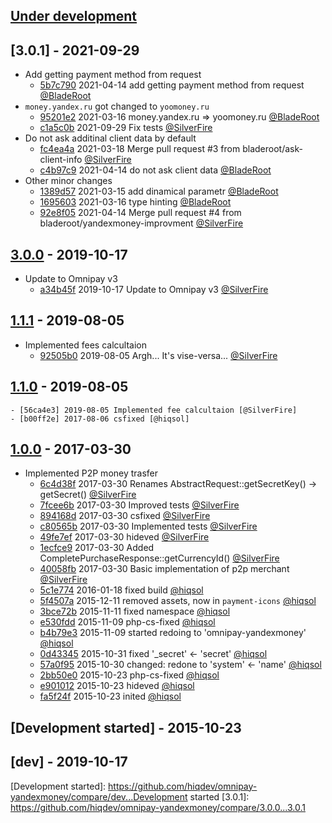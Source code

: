 ## [Under development]

## [3.0.1] - 2021-09-29

- Add getting payment method from request
    - [5b7c790] 2021-04-14 add getting payment method from request [@BladeRoot]
- `money.yandex.ru` got changed to `yoomoney.ru`
    - [95201e2] 2021-03-16 money.yandex.ru => yoomoney.ru [@BladeRoot]
    - [c1a5c0b] 2021-09-29 Fix tests [@SilverFire]
- Do not ask additinal client data by default
    - [fc4ea4a] 2021-03-18 Merge pull request #3 from bladeroot/ask-client-info [@SilverFire]
    - [c4b97c9] 2021-04-14 do not ask client data [@BladeRoot]
- Other minor changes
    - [1389d57] 2021-03-15 add dinamical parametr [@BladeRoot]
    - [1695603] 2021-03-16 type hinting [@BladeRoot]
    - [92e8f05] 2021-04-14 Merge pull request #4 from bladeroot/yandexmoney-improvment [@SilverFire]

## [3.0.0] - 2019-10-17

- Update to Omnipay v3
    - [a34b45f] 2019-10-17 Update to Omnipay v3 [@SilverFire]

## [1.1.1] - 2019-08-05

- Implemented fees calcultaion
    - [92505b0] 2019-08-05 Argh... It's vise-versa... [@SilverFire]

## [1.1.0] - 2019-08-05

    - [56ca4e3] 2019-08-05 Implemented fee calcultaion [@SilverFire]
    - [b00ff2e] 2017-08-06 csfixed [@hiqsol]

## [1.0.0] - 2017-03-30

- Implemented P2P money trasfer
    - [6c4d38f] 2017-03-30 Renames AbstractRequest::getSecretKey() -> getSecret() [@SilverFire]
    - [7fcee6b] 2017-03-30 Improved tests [@SilverFire]
    - [894168d] 2017-03-30 csfixed [@SilverFire]
    - [c80565b] 2017-03-30 Implemented tests [@SilverFire]
    - [49fe7ef] 2017-03-30 hideved [@SilverFire]
    - [1ecfce9] 2017-03-30 Added CompletePurchaseResponse::getCurrencyId() [@SilverFire]
    - [40058fb] 2017-03-30 Basic implementation of p2p merchant [@SilverFire]
    - [5c1e774] 2016-01-18 fixed build [@hiqsol]
    - [5f4507a] 2015-12-11 removed assets, now in `payment-icons` [@hiqsol]
    - [3bce72b] 2015-11-11 fixed namespace [@hiqsol]
    - [e530fdd] 2015-11-09 php-cs-fixed [@hiqsol]
    - [b4b79e3] 2015-11-09 started redoing to 'omnipay-yandexmoney' [@hiqsol]
    - [0d43345] 2015-10-31 fixed '_secret' <- 'secret' [@hiqsol]
    - [57a0f95] 2015-10-30 changed: redone to 'system' <- 'name' [@hiqsol]
    - [2bb50e0] 2015-10-23 php-cs-fixed [@hiqsol]
    - [e901012] 2015-10-23 hideved [@hiqsol]
    - [fa5f24f] 2015-10-23 inited [@hiqsol]

## [Development started] - 2015-10-23

## [dev] - 2019-10-17

[@hiqsol]: https://github.com/hiqsol
[sol@hiqdev.com]: https://github.com/hiqsol
[@SilverFire]: https://github.com/SilverFire
[d.naumenko.a@gmail.com]: https://github.com/SilverFire
[@tafid]: https://github.com/tafid
[andreyklochok@gmail.com]: https://github.com/tafid
[@BladeRoot]: https://github.com/BladeRoot
[bladeroot@gmail.com]: https://github.com/BladeRoot
[6c4d38f]: https://github.com/hiqdev/omnipay-yandexmoney/commit/6c4d38f
[7fcee6b]: https://github.com/hiqdev/omnipay-yandexmoney/commit/7fcee6b
[894168d]: https://github.com/hiqdev/omnipay-yandexmoney/commit/894168d
[c80565b]: https://github.com/hiqdev/omnipay-yandexmoney/commit/c80565b
[49fe7ef]: https://github.com/hiqdev/omnipay-yandexmoney/commit/49fe7ef
[1ecfce9]: https://github.com/hiqdev/omnipay-yandexmoney/commit/1ecfce9
[40058fb]: https://github.com/hiqdev/omnipay-yandexmoney/commit/40058fb
[5c1e774]: https://github.com/hiqdev/omnipay-yandexmoney/commit/5c1e774
[5f4507a]: https://github.com/hiqdev/omnipay-yandexmoney/commit/5f4507a
[3bce72b]: https://github.com/hiqdev/omnipay-yandexmoney/commit/3bce72b
[e530fdd]: https://github.com/hiqdev/omnipay-yandexmoney/commit/e530fdd
[b4b79e3]: https://github.com/hiqdev/omnipay-yandexmoney/commit/b4b79e3
[0d43345]: https://github.com/hiqdev/omnipay-yandexmoney/commit/0d43345
[57a0f95]: https://github.com/hiqdev/omnipay-yandexmoney/commit/57a0f95
[2bb50e0]: https://github.com/hiqdev/omnipay-yandexmoney/commit/2bb50e0
[e901012]: https://github.com/hiqdev/omnipay-yandexmoney/commit/e901012
[fa5f24f]: https://github.com/hiqdev/omnipay-yandexmoney/commit/fa5f24f
[Under development]: https://github.com/hiqdev/omnipay-yandexmoney/compare/3.0.0...HEAD
[1.0.0]: https://github.com/hiqdev/omnipay-yandexmoney/releases/tag/1.0.0
[56ca4e3]: https://github.com/hiqdev/omnipay-yandexmoney/commit/56ca4e3
[b00ff2e]: https://github.com/hiqdev/omnipay-yandexmoney/commit/b00ff2e
[1.1.0]: https://github.com/hiqdev/omnipay-yandexmoney/compare/1.0.0...1.1.0
[92505b0]: https://github.com/hiqdev/omnipay-yandexmoney/commit/92505b0
[1.1.1]: https://github.com/hiqdev/omnipay-yandexmoney/compare/1.1.0...1.1.1
[a34b45f]: https://github.com/hiqdev/omnipay-yandexmoney/commit/a34b45f
[3.0.0]: https://github.com/hiqdev/omnipay-yandexmoney/compare/1.1.1...3.0.0
[c1a5c0b]: https://github.com/hiqdev/omnipay-yandexmoney/commit/c1a5c0b
[c4b97c9]: https://github.com/hiqdev/omnipay-yandexmoney/commit/c4b97c9
[92e8f05]: https://github.com/hiqdev/omnipay-yandexmoney/commit/92e8f05
[5b7c790]: https://github.com/hiqdev/omnipay-yandexmoney/commit/5b7c790
[fc4ea4a]: https://github.com/hiqdev/omnipay-yandexmoney/commit/fc4ea4a
[95201e2]: https://github.com/hiqdev/omnipay-yandexmoney/commit/95201e2
[1695603]: https://github.com/hiqdev/omnipay-yandexmoney/commit/1695603
[1389d57]: https://github.com/hiqdev/omnipay-yandexmoney/commit/1389d57
[Development started]: https://github.com/hiqdev/omnipay-yandexmoney/compare/dev...Development started
[3.0.1]: https://github.com/hiqdev/omnipay-yandexmoney/compare/3.0.0...3.0.1
